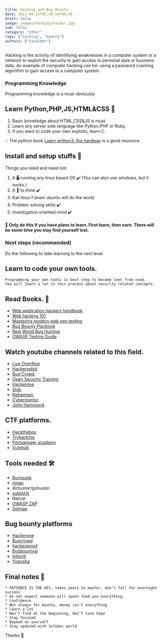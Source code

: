 ```yaml
---
title: Hacking and Bug Bounty
date: 2021-04-12T05:16:58+05:30
draft: false
image: images/hacking/hacker.jpg
sub: false
category: "other"
tags: ["hacking", "bounty"]
authors: ["fasalmbt"]
---
```

Hacking is the activity of identifying weaknesses in a computer system or a network to exploit the security to gain access to personal data or business data. An example of computer hacking can be: using a password cracking algorithm to gain access to a computer system.

### Programming Knowledge

Programming knowledge is a must obviously.

## Learn Python,PHP,JS,HTML&CSS 🚀

1. Basic knowledge about HTML,CSS&JS is must.
2. Learn any server side language like Python,PHP or Ruby.
3. If you want to code your own exploits, learn C.

💡 The python book [Learn python3: the hardway](https://www.amazon.in/Learn-Python-Hard-Way-Introduction/dp/0134692888) is a good resource.

## Install and setup stuffs 🚧

Things you need and need not.

1. A 🖥️ running any linux based OS ✔️ (You can also use windows, but it sucks.)
2. A 🧠 to think ✔️
3. Kali linux ❗ (even ubuntu will do the work)
4. Problem solving skills ✔️
5. Investigation oriented mind ✔️

#### 🌝 Only do this if you have plans to learn. First learn, then earn. There will be some time you may find yourself lost.

### Next steps (recommended)

Do the following to take learning to the next level

## Learn to code your own tools.

```
Programming your own tools is best step to become leet from noob.
You will learn a lot in this process about security related concepts.
```

## Read Books. 📖

- [Web application hackers handbook](https://www.amazon.com/Web-Application-Hackers-Handbook-Exploiting/dp/1118026470)
- [Web hacking 101](https://www.hackerone.com/blog/Hack-Learn-Earn-with-a-Free-E-Book)
- [Mastering modern web pen testing](https://www.amazon.in/Mastering-Modern-Web-Penetration-Testing/dp/1785284584)
- [Bug Bounty Playbook](https://payhip.com/b/wAoh)
- [Real World Bug Hunting](https://www.amazon.in/Real-World-Bug-Hunting-Field-Hacking-ebook/dp/B072SQZ2LG)
- [OWASP Testing Guide](https://owasp.org/www-project-web-security-testing-guide/)

## Watch youtube channels related to this field.

- [Live Overflow](https://www.youtube.com/channel/UClcE-kVhqyiHCcjYwcpfj9w)
- [Hackersploit](https://www.youtube.com/channel/UC0ZTPkdxlAKf-V33tqXwi3Q/videos)
- [Bug Crowd](https://www.youtube.com/channel/UCo1NHk_bgbAbDBc4JinrXww)
- [Open Security Training](https://www.youtube.com/user/OpenSecurityTraining)
- [Hackerone](https://www.youtube.com/channel/UCsgzmECky2Q9lQMWzDwMhYw)
- [Stok](https://www.youtube.com/channel/UCQN2DsjnYH60SFBIA6IkNwg)
- [Nahamsec](https://www.youtube.com/channel/UCCZDt7MuC3Hzs6IH4xODLBw)
- [Cybermentor](https://www.youtube.com/channel/UC0ArlFuFYMpEewyRBzdLHiw)
- [John Hammond](https://www.youtube.com/channel/UCVeW9qkBjo3zosnqUbG7CFw)

## CTF platforms.

- [Hackthebox](https://www.hackthebox.eu/)
- [Tryhackme](https://tryhackme.com/)
- [Portswigger academy](https://portswigger.net/web-security)
- [Vulnhub](https://www.vulnhub.com/)

## Tools needed 🛠️

- [Burpsuite](https://portswigger.net/burp)
- [nmap](https://nmap.org/)
- dirbuster/gobuster
- [sublist3r](https://github.com/aboul3la/Sublist3r)
- Netcat
- [OWASP ZAP](https://owasp.org/www-project-zap/)
- [Sqlmap](https://github.com/sqlmapproject/sqlmap)

## Bug bounty platforms

- [Hackerone](https://www.hackerone.com/)
- [Bugcrowd](https://www.bugcrowd.com/)
- [hackenproof](https://hackenproof.com/)
- [Bugbountyjp](https://bugbounty.jp/)
- [Intigriti](https://www.intigriti.com/)
- [Yogosha](https://yogosha.com/)

## Final notes 📝

```
* PATIENCE IS THE KEY, takes years to master, don’t fall for overnight success
* Do not expect someone will spoon feed you everything.
* Confidence
* Not always for bounty, money isn't everything
* Learn a lot
* Won’t find at the beginning, don’t lose hope
* Stay focused
* Depend on yourself
* Stay updated with InfoSec world
```

Thanks 🚀
